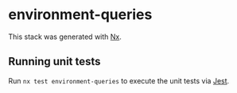 # environment-queries

This stack was generated with [Nx](https://nx.dev).

## Running unit tests

Run `nx test environment-queries` to execute the unit tests via [Jest](https://jestjs.io).
